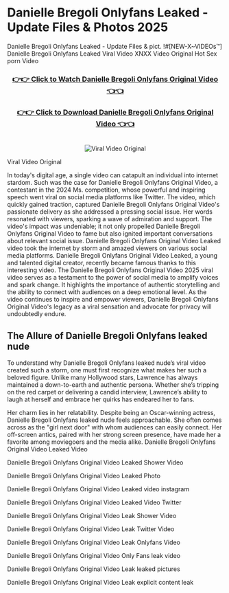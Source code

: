 # Danielle Bregoli Onlyfans Leaked - Update Files & Photos 2025

Danielle Bregoli Onlyfans Leaked - Update Files & pict. !#[NEW-X~VIDEOs™] Danielle Bregoli Onlyfans Leaked Viral Video XNXX Video Original Hot Sex porn Video
<br>
<div align="center">
<h3><a href="https://links2leaks.com?utm_source=daniellebregoli&utm_medium=gitlong" rel="nofollow">👉👉 Click to Watch Danielle Bregoli Onlyfans Original Video 👈👈</a></h3>
<h3><a href="https://links2leaks.com?utm_source=daniellebregoli&utm_medium=gitlong" rel="nofollow">👉👉 Click to Download Danielle Bregoli Onlyfans Original Video 👈👈</a></h3>
<br>
<a href="https://links2leaks.com?utm_source=daniellebregoli&utm_medium=gitlong" rel="nofollow"><img src="https://i.ibb.co/Gkj2r4b/banner.png" alt="Viral Video Original" style="max-width: 100%; display: inline-block;" data-target="animated-image.originalImage"></a>
</div>

Viral Video Original

In today's digital age, a single video can catapult an individual into internet stardom. Such was the case for Danielle Bregoli Onlyfans Original Video, a contestant in the 2024 Ms. competition, whose powerful and inspiring speech went viral on social media platforms like Twitter.
The video, which quickly gained traction, captured Danielle Bregoli Onlyfans Original Video's passionate delivery as she addressed a pressing social issue. Her words resonated with viewers, sparking a wave of admiration and support. The video's impact was undeniable; it not only propelled Danielle Bregoli Onlyfans Original Video to fame but also ignited important conversations about relevant social issue.
Danielle Bregoli Onlyfans Original Video Leaked video took the internet by storm and amazed viewers on various social media platforms. Danielle Bregoli Onlyfans Original Video Leaked, a young and talented digital creator, recently became famous thanks to this interesting video.
The Danielle Bregoli Onlyfans Original Video 2025 viral video serves as a testament to the power of social media to amplify voices and spark change. It highlights the importance of authentic storytelling and the ability to connect with audiences on a deep emotional level. As the video continues to inspire and empower viewers, Danielle Bregoli Onlyfans Original Video's legacy as a viral sensation and advocate for privacy will undoubtedly endure.

<h2>The Allure of Danielle Bregoli Onlyfans leaked nude</h2>


To understand why Danielle Bregoli Onlyfans leaked nude’s viral video created such a storm, one must first recognize what makes her such a beloved figure. Unlike many Hollywood stars, Lawrence has always maintained a down-to-earth and authentic persona. Whether she’s tripping on the red carpet or delivering a candid interview, Lawrence’s ability to laugh at herself and embrace her quirks has endeared her to fans.

Her charm lies in her relatability. Despite being an Oscar-winning actress, Danielle Bregoli Onlyfans leaked nude feels approachable. She often comes across as the "girl next door" with whom audiences can easily connect. Her off-screen antics, paired with her strong screen presence, have made her a favorite among moviegoers and the media alike.
Danielle Bregoli Onlyfans Original Video Leaked Video

Danielle Bregoli Onlyfans Original Video Leaked Shower Video

Danielle Bregoli Onlyfans Original Video Leaked Photo

Danielle Bregoli Onlyfans Original Video Leaked video instagram

Danielle Bregoli Onlyfans Original Video Leaked Video Twitter

Danielle Bregoli Onlyfans Original Video Leak Shower Video

Danielle Bregoli Onlyfans Original Video Leak Twitter Video

Danielle Bregoli Onlyfans Original Video Leak Onlyfans Video

Danielle Bregoli Onlyfans Original Video Only Fans leak video

Danielle Bregoli Onlyfans Original Video Leak leaked pictures

Danielle Bregoli Onlyfans Original Video Leak explicit content leak